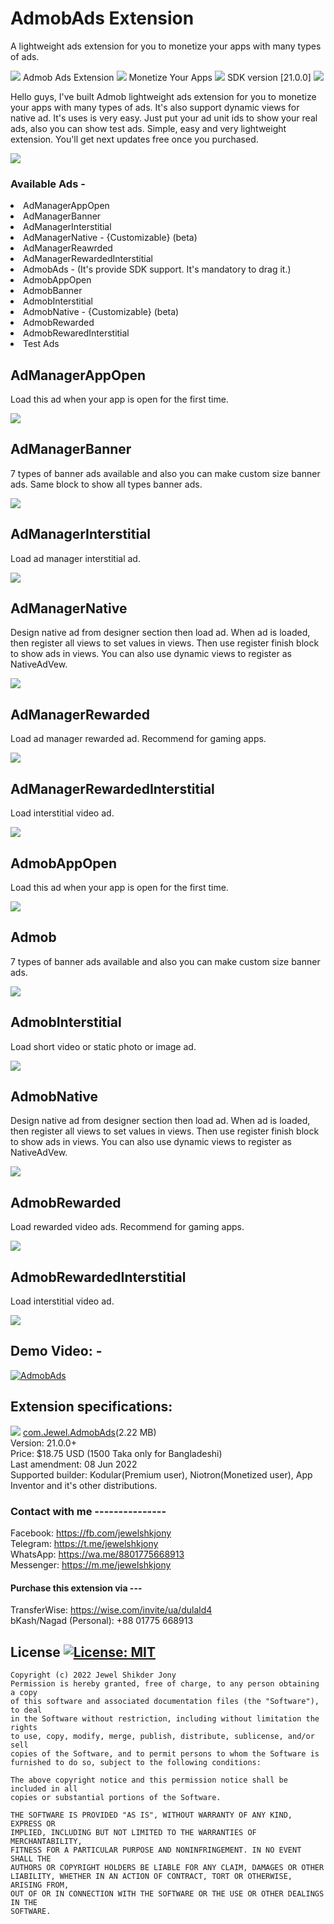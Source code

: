 # AdmobAds Extension
A lightweight ads extension for you to monetize your apps with many types of ads.

<img src="https://raw.githubusercontent.com/jewelshkjony/AdmobAds/main/imagaes/icon1.png"/> Admob Ads Extension <img src="https://raw.githubusercontent.com/jewelshkjony/AdmobAds/main/imagaes/icon2.png"/> Monetize Your Apps <img src="https://raw.githubusercontent.com/jewelshkjony/AdmobAds/main/imagaes/icon3.png"/> SDK version [21.0.0] <img src="https://raw.githubusercontent.com/jewelshkjony/AdmobAds/main/imagaes/icon4.png"/>

Hello guys, I've built Admob lightweight ads extension for you to monetize your apps with many types of ads. It's also support dynamic views for native ad. It's uses is very easy. Just put your ad unit ids to show your real ads, also you can show test ads. Simple, easy and very lightweight extension. You'll get next updates free once you purchased.

<img src="https://raw.githubusercontent.com/jewelshkjony/AdmobAds/main/imagaes/component.png"/>

### Available Ads -

<li> AdManagerAppOpen
<li> AdManagerBanner
<li> AdManagerInterstitial
<li> AdManagerNative - {Customizable} (beta)
<li> AdManagerReawrded
<li> AdManagerRewardedInterstitial
<li> AdmobAds - (It's provide SDK support. It's mandatory to drag it.)
<li> AdmobAppOpen
<li> AdmobBanner
<li> AdmobInterstitial
<li> AdmobNative - {Customizable} (beta)
<li> AdmobRewarded
<li> AdmobRewaredInterstitial
<li> Test Ads

## AdManagerAppOpen
Load this ad when your app is open for the first time.

<img src="https://github.com/jewelshkjony/AdmobAds/raw/main/imagaes/Admanager%20App%20Open%20Ad.png"/>

## AdManagerBanner
7 types of banner ads available and also you can make custom size banner ads. Same block to show all types banner ads.

<img src="https://github.com/jewelshkjony/AdmobAds/raw/main/imagaes/Admanager%20banner.png"/>

## AdManagerInterstitial
Load ad manager interstitial ad.

<img src="https://github.com/jewelshkjony/AdmobAds/raw/main/imagaes/Admanager%20interstitial.png"/>

## AdManagerNative
Design native ad from designer section then load ad. When ad is loaded, then register all views to set values in views. Then use register finish block to show ads in views. You can also use dynamic views to register as NativeAdVew.

<img src="https://github.com/jewelshkjony/AdmobAds/raw/main/imagaes/Admanager%20native.png"/>


## AdManagerRewarded
Load ad manager rewarded ad. Recommend for gaming apps.

<img src="https://github.com/jewelshkjony/AdmobAds/raw/main/imagaes/Admanager%20reward.png"/>

## AdManagerRewardedInterstitial
Load interstitial video ad.

<img src="https://github.com/jewelshkjony/AdmobAds/raw/main/imagaes/Admanager%20reward%20interstitial.png"/>
  
  
## AdmobAppOpen
Load this ad when your app is open for the first time.
  
<img src="https://github.com/jewelshkjony/AdmobAds/raw/main/imagaes/Appopen.png"/>
  
## Admob
7 types of banner ads available and also you can make custom size banner ads.
  
<img src="https://github.com/jewelshkjony/AdmobAds/raw/main/imagaes/Banner.png"/>
  
## AdmobInterstitial
Load short video or static photo or image ad.
  
<img src="https://github.com/jewelshkjony/AdmobAds/raw/main/imagaes/Interstitial.png"/>
  
## AdmobNative
Design native ad from designer section then load ad. When ad is loaded, then register all views to set values in views. Then use register finish block to show ads in views. You can also use dynamic views to register as NativeAdVew.
  
<img src="https://github.com/jewelshkjony/AdmobAds/raw/main/imagaes/Native.png"/>
  
  
## AdmobRewarded
Load rewarded video ads. Recommend for gaming apps.
  
<img src="https://github.com/jewelshkjony/AdmobAds/raw/main/imagaes/Raward.png"/>
  
  
## AdmobRewardedInterstitial
Load interstitial video ad.
  
<img src="https://github.com/jewelshkjony/AdmobAds/raw/main/imagaes/Reward%20interstitial.png"/>
  
## Demo Video: -

[![AdmobAds](http://img.youtube.com/vi/er95UkaB2XE/0.jpg)](http://www.youtube.com/watch?v=er95UkaB2XE)


## Extension specifications:
<img src="https://github.com/jewelshkjony/AdmobAds/raw/main/imagaes/app-inventor-aix-download-icon.png"/> <a href="https://community.appinventor.mit.edu/t/paid-admob-ads-extension-sdk-21-0-0/36037">com.Jewel.AdmobAds</a>(2.22 MB) \
Version: 21.0.0+\
Price: $18.75 USD (1500 Taka only for Bangladeshi)\
Last amendment: 08 Jun 2022\
Supported builder: Kodular(Premium user), Niotron(Monetized user),  App Inventor and it's other distributions.

### Contact with me ---------------
Facebook: https://fb.com/jewelshkjony \
Telegram: https://t.me/jewelshkjony \
WhatsApp: https://wa.me/8801775668913 \
Messenger: https://m.me/jewelshkjony

#### Purchase this extension via ---
TransferWise: https://wise.com/invite/ua/dulald4 \
bKash/Nagad (Personal): +88 01775 668913


## License [![License: MIT](https://img.shields.io/badge/License-MIT-yellow.svg)](https://opensource.org/licenses/MIT)
    Copyright (c) 2022 Jewel Shikder Jony
    Permission is hereby granted, free of charge, to any person obtaining a copy
    of this software and associated documentation files (the "Software"), to deal
    in the Software without restriction, including without limitation the rights
    to use, copy, modify, merge, publish, distribute, sublicense, and/or sell
    copies of the Software, and to permit persons to whom the Software is
    furnished to do so, subject to the following conditions:
    
    The above copyright notice and this permission notice shall be included in all
    copies or substantial portions of the Software.
    
    THE SOFTWARE IS PROVIDED "AS IS", WITHOUT WARRANTY OF ANY KIND, EXPRESS OR
    IMPLIED, INCLUDING BUT NOT LIMITED TO THE WARRANTIES OF MERCHANTABILITY,
    FITNESS FOR A PARTICULAR PURPOSE AND NONINFRINGEMENT. IN NO EVENT SHALL THE
    AUTHORS OR COPYRIGHT HOLDERS BE LIABLE FOR ANY CLAIM, DAMAGES OR OTHER
    LIABILITY, WHETHER IN AN ACTION OF CONTRACT, TORT OR OTHERWISE, ARISING FROM,
    OUT OF OR IN CONNECTION WITH THE SOFTWARE OR THE USE OR OTHER DEALINGS IN THE
    SOFTWARE.
